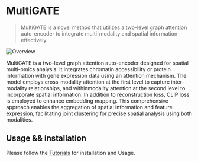 # MultiGATE

> MultiGATE is a novel method that utilizes a two-level graph attention auto-encoder to integrate multi-modality and spatial information effectively.

![Overview](./fig/overview.jpg)

MultiGATE is a two-level graph attention auto-encoder designed for spatial multi-omics analysis. 
It integrates chromatin accessibility or protein information with gene expression data using an attention mechanism. 
The model employs cross-modality attention at the first level to capture inter-modality relationships, and withinmodality attention at the second level to incorporate spatial information. 
In addition to reconstruction loss, CLIP loss is employed to enhance embedding mapping. This comprehensive approach enables the aggregation of spatial information and feature expression, facilitating joint clustering for precise spatial analysis using both modalities.

## Usage && installation

Please follow the [Tutorials](https://multigate.readthedocs.io/en/latest/index.html) for installation and Usage.

